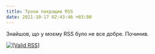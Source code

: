 ```yaml
---
title: Трохи покращив RSS
date: 2021-10-17 02:43:46 +03:00
---
```


Знайшов, що у моєму RSS було не все добре. Починив.

<a href="https://validator.w3.org/feed/check.cgi?url=https%3A//test.de.co.ua/rss.xml"><img src="/uploads/valid-rss-rogers.png" alt="[Valid RSS]" title="Validate my RSS feed" /></a>
